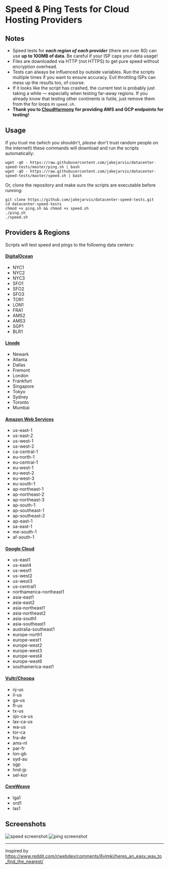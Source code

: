 # Speed & Ping Tests for Cloud Hosting Providers

## Notes

- Speed tests for ***each region of each provider*** (there are over 80) can use **up to 100MB of data**. Be careful if your ISP caps your data usage!
- Files are downloaded via HTTP (not HTTPS) to get pure speed without encryption overhead.
- Tests can always be influenced by outside variables. Run the scripts multiple times if you want to ensure accuracy. Evil throttling ISPs can mess up the results too, of course.
- If it looks like the script has crashed, the current test is probably just taking a while — especially when testing far-away regions. If you already know that testing other continents is futile, just remove them from the for loops in `speed.sh`.
- **Thank you to [CloudHarmony](https://cloudharmony.com/) for providing AWS and GCP endpoints for testing!**

## Usage

If you trust me (which you shouldn't, _please_ don't trust random people on the internet!) these commands will download and run the scripts automatically:

```
wget -qO - https://raw.githubusercontent.com/jakejarvis/datacenter-speed-tests/master/ping.sh | bash
wget -qO - https://raw.githubusercontent.com/jakejarvis/datacenter-speed-tests/master/speed.sh | bash
```

Or, clone the repository and make sure the scripts are executable before running:

```
git clone https://github.com/jakejarvis/datacenter-speed-tests.git
cd datacenter-speed-tests
chmod +x ping.sh && chmod +x speed.sh
./ping.sh
./speed.sh
```

## Providers & Regions

Scripts will test speed and pings to the following data centers:

#### [DigitalOcean](https://www.digitalocean.com/docs/platform/availability-matrix/#datacenter-regions)

- NYC1
- NYC2
- NYC3
- SFO1
- SFO2
- SFO3
- TOR1
- LON1
- FRA1
- AMS2
- AMS3
- SGP1
- BLR1

#### [Linode](https://www.linode.com/global-infrastructure/)

- Newark
- Atlanta
- Dallas
- Fremont
- London
- Frankfurt
- Singapore
- Tokyo
- Sydney
- Toronto
- Mumbai

#### [Amazon Web Services](https://docs.aws.amazon.com/AmazonRDS/latest/UserGuide/Concepts.RegionsAndAvailabilityZones.html)

- us-east-1
- us-east-2
- us-west-1
- us-west-2
- ca-central-1
- eu-north-1
- eu-central-1
- eu-west-1
- eu-west-2
- eu-west-3
- eu-south-1
- ap-northeast-1
- ap-northeast-2
- ap-northeast-3
- ap-south-1
- ap-southeast-1
- ap-southeast-2
- ap-east-1
- sa-east-1
- me-south-1
- af-south-1

#### [Google Cloud](https://cloud.google.com/compute/docs/regions-zones/)

- us-east1
- us-east4
- us-west1
- us-west2
- us-west3
- us-central1
- northamerica-northeast1
- asia-east1
- asia-east2
- asia-northeast1
- asia-northeast2
- asia-south1
- asia-southeast1
- australia-southeast1
- europe-north1
- europe-west1
- europe-west2
- europe-west3
- europe-west4
- europe-west6
- southamerica-east1

#### [Vultr/Choopa](https://www.vultr.com/features/datacenter-locations/)

- nj-us
- il-us
- ga-us
- fl-us
- tx-us
- sjo-ca-us
- lax-ca-us
- wa-us
- tor-ca
- fra-de
- ams-nl
- par-fr
- lon-gb
- syd-au
- sgp
- hnd-jp
- sel-kor

#### [CoreWeave](https://docs.coreweave.com/data-center-regions)

- lga1
- ord1
- las1

## Screenshots

![speed screenshot](screenshot-speed.png)
![ping screenshot](screenshot-ping.png)

---

Inspired by https://www.reddit.com/r/webdev/comments/6ylmki/heres_an_easy_way_to_find_the_nearest/
